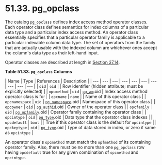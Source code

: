 # 51.33. pg\_opclass

The catalog `pg_opclass` defines index access method operator classes. Each operator class defines semantics for index columns of a particular data type and a particular index access method. An operator class essentially specifies that a particular operator family is applicable to a particular indexable column data type. The set of operators from the family that are actually usable with the indexed column are whichever ones accept the column's data type as their left-hand input.

Operator classes are described at length in [Section 37.14](https://www.postgresql.org/docs/10/static/xindex.html).

**Table 51.33. `pg_opclass` Columns**

| Name | Type | References | Description |
| --- | --- | --- | --- | --- | --- | --- | --- | --- | --- |
| `oid` | `oid` |   | Row identifier \(hidden attribute; must be explicitly selected\) |
| `opcmethod` | `oid` | [`pg_am`](https://www.postgresql.org/docs/10/static/catalog-pg-am.html).oid | Index access method operator class is for |
| `opcname` | `name` |   | Name of this operator class |
| `opcnamespace` | `oid` | [`pg_namespace`](https://www.postgresql.org/docs/10/static/catalog-pg-namespace.html).oid | Namespace of this operator class |
| `opcowner` | `oid` | [`pg_authid`](https://www.postgresql.org/docs/10/static/catalog-pg-authid.html).oid | Owner of the operator class |
| `opcfamily` | `oid` | [`pg_opfamily`](https://www.postgresql.org/docs/10/static/catalog-pg-opfamily.html).oid | Operator family containing the operator class |
| `opcintype` | `oid` | [`pg_type`](https://www.postgresql.org/docs/10/static/catalog-pg-type.html).oid | Data type that the operator class indexes |
| `opcdefault` | `bool` |   | True if this operator class is the default for `opcintype` |
| `opckeytype` | `oid` | [`pg_type`](https://www.postgresql.org/docs/10/static/catalog-pg-type.html).oid | Type of data stored in index, or zero if same as `opcintype` |

An operator class's `opcmethod` must match the `opfmethod` of its containing operator family. Also, there must be no more than one `pg_opclass` row having `opcdefault` true for any given combination of `opcmethod` and `opcintype`.


